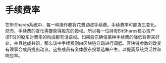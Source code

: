 # 手续费率

在BitShares系统中，每一种操作都将花费*相应*手续费。手续费率可能发生变化。然而，手续费的变化需要获得股东的授权。所以每一位持有BitShares核心资产(BTS)的股东对费率的构成都有话语权。如果股东确信某种手续费的降低将带来好处，并且达成共识，那么该中手续费则由区块链自动进行调低。区块链参数的改变有理事会成员提出动议。这些成员有全体股东投票选举产生，以提高系统灵活性和响应率。